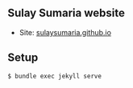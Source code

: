 ## Sulay Sumaria website

- Site: <a href="https://sulaysumaria.github.io" target="_blank" >sulaysumaria.github.io</a>

## Setup

```bash
$ bundle exec jekyll serve
```
